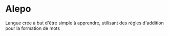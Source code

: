 # Alepo
Langue crée à but d'être simple à apprendre, utilisant des règles d'addition pour la formation de mots
